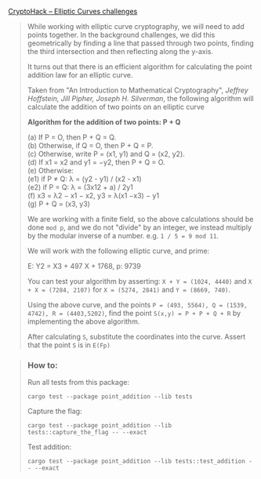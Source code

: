 [CryptoHack – Elliptic Curves challenges](https://cryptohack.org/challenges/ecc/)

> While working with elliptic curve cryptography, we will need to add points together. In the background challenges, we did this geometrically by finding a line that passed through two points, finding the third intersection and then reflecting along the y-axis.
>
> It turns out that there is an efficient algorithm for calculating the point addition law for an elliptic curve.
>
> Taken from "An Introduction to Mathematical Cryptography", _Jeffrey Hoffstein, Jill Pipher, Joseph H. Silverman_, the following algorithm will calculate the addition of two points on an elliptic curve
>
> **Algorithm for the addition of two points: P + Q**
>
> (a) If P = O, then P + Q = Q.  
> (b) Otherwise, if Q = O, then P + Q = P.  
> (c) Otherwise, write P = (x1, y1) and Q = (x2, y2).  
> (d) If x1 = x2 and y1 = −y2, then P + Q = O.  
> (e) Otherwise:  
>   (e1) if P ≠ Q: λ = (y2 - y1) / (x2 - x1)  
>   (e2) if P = Q: λ = (3x12 + a) / 2y1  
> (f) x3 = λ2 − x1 − x2,     y3 = λ(x1 −x3) − y1  
> (g) P + Q = (x3, y3)
>
>
> We are working with a finite field, so the above calculations should be done `mod p`, and we do not "divide" by an integer, we instead multiply by the modular inverse of a number. e.g. `1 / 5 = 9 mod 11`.
>
> We will work with the following elliptic curve, and prime:
>
> E: Y2 = X3 + 497 X + 1768, p: 9739
>
> You can test your algorithm by asserting: `X + Y = (1024, 4440)` and `X + X = (7284, 2107)` for `X = (5274, 2841)` and `Y = (8669, 740)`.
>
> Using the above curve, and the points `P = (493, 5564), Q = (1539, 4742), R = (4403,5202)`, find the point `S(x,y) = P + P + Q + R` by implementing the above algorithm.
>
> After calculating `S`, substitute the coordinates into the curve. Assert that the point `S` is in `E(Fp)`

> ### How to:
> Run all tests from this package:
>
>     cargo test --package point_addition --lib tests
>
> Capture the flag:
>
>     cargo test --package point_addition --lib tests::capture_the_flag -- --exact
>
> Test addition:
>
>     cargo test --package point_addition --lib tests::test_addition -- --exact
